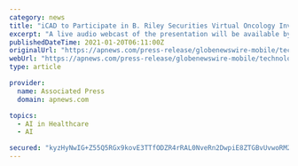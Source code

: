 ```yaml
---
category: news
title: "iCAD to Participate in B. Riley Securities Virtual Oncology Investor Conference"
excerpt: "A live audio webcast of the presentation will be available by clicking  as well as on the “Events & Webcasts” section of iCAD’s investor website,  A replay of the webcast will be available on the Company’s website."
publishedDateTime: 2021-01-20T06:11:00Z
originalUrl: "https://apnews.com/press-release/globenewswire-mobile/technology-business-corporate-news-products-and-services-medical-technology-62bbeef89a6122110560101afb23ff2d"
webUrl: "https://apnews.com/press-release/globenewswire-mobile/technology-business-corporate-news-products-and-services-medical-technology-62bbeef89a6122110560101afb23ff2d"
type: article

provider:
  name: Associated Press
  domain: apnews.com

topics:
  - AI in Healthcare
  - AI

secured: "kyzHyNwIG+Z55Q5RGx9kovE3TTfODZR4rRAL0NveRn2DwpiE8ZTGBvUvwoRM2jGW8HWsYGQW/o68ZP2nzscxEfLvgfY6LOnvf96x+sK3m/klZsiKxVHl+i1xCSCJnynRq4xoK4ppsND+CiWTcaeyn/6BQ341cgSzbR7ruNaE9w9mgRCYxqS1K7fSWaKqGLKkiYH8RWgMK3OFxpmNNLTvZU+EwPJnarLUGo5jgEIjqtR45rzgRokSjU++SFhLRAWMBf+OgLJoe+dWtuBxUi7qeShIRYwzNP45Yj834y+yEqXgsPa6nR8ZkAcvwTBGgYtUPo3UOlhcneoYdh/HUiWA47eHee4oN2pNn8TOa5wq+ao=;VkxFOsz9n+n5gLtdpJ4JbQ=="
---
```


